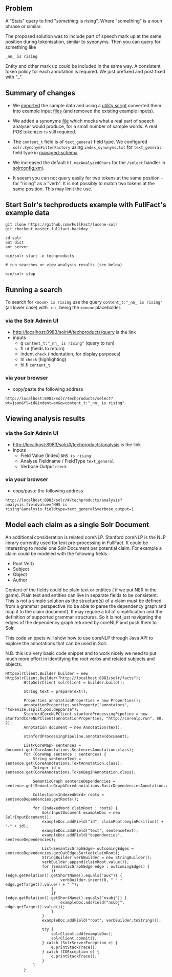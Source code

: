 ## Problem

A "Stats" query to find "*something* is rising".
Where "something" is a noun phrase or similar.

The proposed solution was to include part of speech mark up at the same position during tokenisation, similar to synonyms.
Then you can query for something like
```
_nn_ is rising
```

Entity and other mark up could be included in the same way.
A consistent token policy for each annotation is required. We just prefixed and post fixed with "_".


## Summary of changes

* We [imported](solr/example/exampledocs/fullfact/facthack) the sample data and using a [utility script](solr/example/exampledocs/fullfact/wrap_xml.py) converted them into example input [files](solr/example/exampledocs) (and removed the existing example inputs).


* We added a synonyms [file](solr/server/solr/configsets/sample_techproducts_configs/conf/index_synonyms.txt) which mocks what a real part of speech analyser would produce, for a small number of sample words. A real POS tokenizer is still required.

* The `content_t` field is of `text_general` field type. We configured `solr.SynonymFilterFactory` using `index_synonyms.txt` for `text_general` field type in [managed-schema](solr/server/solr/configsets/sample_techproducts_configs/conf/managed-schema#L451)

* We increased the default `hl.maxAnalyzedChars` for the `/select` handler in [solrconfig.xml](solr/server/solr/configsets/sample_techproducts_configs/conf/solrconfig.xml#L780).

* It seesm you can not query easily for two tokens at the same position - for "rising" as a "verb". It is not possibly to match two tokens at the same position. This may limit the use.

## Start Solr's techproducts example with FullFact's example data

```
git clone https://github.com/FullFact/lucene-solr
git checkout master-fullfact-hackday

cd solr
ant dist
ant server

bin/solr start -e techproducts

# run searches or view analysis results (see below)

bin/solr stop
```

## Running a search

To search for `<noun> is rising` use the query `content_t:"_nn_ is rising"` (all lower case) with `_nn_` being the `<noun>` placeholder.

### via the Solr Admin UI
 * [http://localhost:8983/solr/#/techproducts/query](https://github.com/FullFact/lucene-solr/tree/master-fullfact-hackday) is the link
 * inputs
   * q `content_t:"_nn_ is rising"` (query to run)
   * fl `id` (fields to return)
   * indent `check` (indentation, for display purposes)
   * hl `check` (highlighting)
   * hl.fl `content_t`

### via your browser
 * copy/paste the following address
```
http://localhost:8983/solr/techproducts/select?wt=json&fl=id&indent=on&q=content_t:"_nn_ is rising"
```

## Viewing analysis results

### via the Solr Admin UI

 * [http://localhost:8983/solr/#/techproducts/analysis](http://localhost:8983/solr/#/techproducts/analysis) is the link
 * inputs
   * Field Value (Index) `NHS is rising`
   * Analyse Fieldname / FieldType `text_general`
   * Verbose Output `check`

### via your browser
 * copy/paste the following address
```
http://localhost:8983/solr/#/techproducts/analysis?analysis.fieldvalue="NHS is rising"&analysis.fieldtype=text_general&verbose_output=1
```

## Model each claim as a single Solr Document
An additional consideration is related coreNLP.
Stanford coreNLP is the NLP library currently used for text pre-processing in FullFact.
It could be interesting to model one Solr Document per potential claim.
For example a claim could be modeled with the following fields :
* Root Verb
* Subject
* Object
* Author
            
Content of the fields could be plain text or entities ( if we put NER in the game).
Plain text and entities can live in separate fields to be consistent.
This is not a simple solution as the structure(s) of a claim must be defined from a grammar perspective 
(to be able to parse the dependency graph and map it to the claim document).
It may require a lot of simplification and the definition of supported grammar structures.
So it is not just navigating the edges of the dependency graph returned by coreNLP and push them to Solr.

This code snippets will show how to use coreNLP through Java API to explore the annotations that can be used in Solr.
            
N.B. this is a very basic code snippet and to work nicely we need to put much more effort in identifying the root verbs
and related subjects and objects.
```
HttpSolrClient.Builder builder = new HttpSolrClient.Builder("http://localhost:8983/solr/facts");
        HttpSolrClient solrClient = builder.build();

        String text = prepareText();

        Properties annotationProperties = new Properties();
        annotationProperties.setProperty("annotators", "tokenize,ssplit,pos,depparse");
        StanfordCoreNLPClient stanfordProcessingPipeline = new StanfordCoreNLPClient(annotationProperties, "http://corenlp.run", 80, 2);
        Annotation document = new Annotation(text);

        stanfordProcessingPipeline.annotate(document);

        List<CoreMap> sentences = document.get(CoreAnnotations.SentencesAnnotation.class);
        for (CoreMap sentence : sentences) {
            String sentenceText = sentence.get(CoreAnnotations.TextAnnotation.class);
            Integer id = sentence.get(CoreAnnotations.TokenBeginAnnotation.class);

            SemanticGraph sentenceDependencies = sentence.get(SemanticGraphCoreAnnotations.BasicDependenciesAnnotation.class);

            Collection<IndexedWord> roots = sentenceDependencies.getRoots();
            
            for (IndexedWord claimRoot : roots) {
                SolrInputDocument exampleDoc = new SolrInputDocument();
                exampleDoc.addField("id", claimRoot.beginPosition() + "-" + id);
                exampleDoc.addField("text", sentenceText);
                exampleDoc.addField("dependencies", sentenceDependencies);

                List<SemanticGraphEdge> outcomingEdges = sentenceDependencies.getOutEdgesSorted(claimRoot);
                StringBuilder verbBuilder = new StringBuilder();
                verbBuilder.append(claimRoot.value());
                for (SemanticGraphEdge edge : outcomingEdges) {
                    if (edge.getRelation().getShortName().equals("aux")) {
                        verbBuilder.insert(0, " " + edge.getTarget().value() + " ");
                    }
                    if (edge.getRelation().getShortName().equals("nsubj")) {
                        exampleDoc.addField("nsubj", edge.getTarget().value());
                    }
                }
                exampleDoc.addField("root", verbBuilder.toString());

                try {
                    solrClient.add(exampleDoc);
                    solrClient.commit();
                } catch (SolrServerException e) {
                    e.printStackTrace();
                } catch (IOException e) {
                    e.printStackTrace();
                }
            }
        }
```
